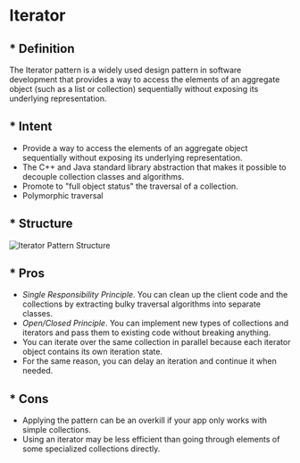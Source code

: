 # Iterator

## * Definition

The Iterator pattern is a widely used design pattern in software development that provides a way to access the elements of an aggregate object (such as a list or collection) sequentially without exposing its underlying representation.

## * Intent

- Provide a way to access the elements of an aggregate object sequentially without exposing its underlying representation.
- The C++ and Java standard library abstraction that makes it possible to decouple collection classes and algorithms.
- Promote to "full object status" the traversal of a collection.
- Polymorphic traversal

## * Structure

![Iterator Pattern Structure](https://www.cs.unc.edu/~stotts/GOF/hires/Pictures/iterator.gif)

## * Pros

- *Single Responsibility Principle*. You can clean up the client code and the collections by extracting bulky traversal algorithms into separate classes.
-  *Open/Closed Principle*. You can implement new types of collections and iterators and pass them to existing code without breaking anything.
-  You can iterate over the same collection in parallel because each iterator object contains its own iteration state.
-  For the same reason, you can delay an iteration and continue it when needed.

## * Cons

-  Applying the pattern can be an overkill if your app only works with simple collections.
-  Using an iterator may be less efficient than going through elements of some specialized collections directly.